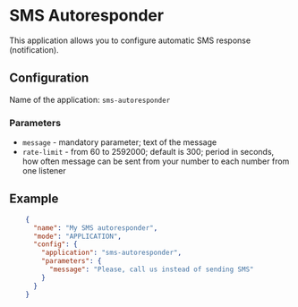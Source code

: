 # SMS Autoresponder

This application allows you to configure automatic SMS response (notification).

## Configuration

Name of the application: `sms-autoresponder`

### Parameters

* `message` - mandatory parameter; text of the message
* `rate-limit` - from 60 to 2592000; default is 300; period in seconds, how often message can be sent from your number to each number from one listener 

## Example

```json
    {
      "name": "My SMS autoresponder",
      "mode": "APPLICATION",
      "config": {
        "application": "sms-autoresponder",
        "parameters": {
          "message": "Please, call us instead of sending SMS"
        }
      }
    }
```
